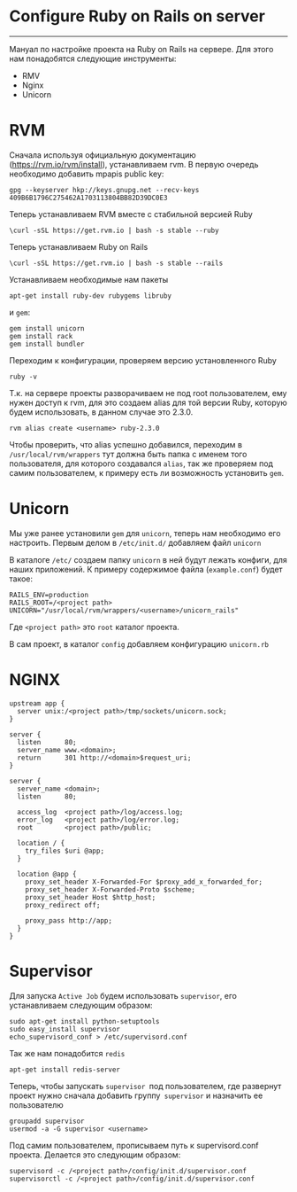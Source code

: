 #  **Configure Ruby on Rails on server**
----------

Мануал по настройке проекта на Ruby on Rails на сервере. 
Для этого нам понадобятся следующие инструменты:

 - RMV
 - Nginx
 - Unicorn

# RVM

Сначала используя официальную документацию (https://rvm.io/rvm/install), устанавливаем rvm.
В первую очередь необходимо добавить mpapis public key:

    gpg --keyserver hkp://keys.gnupg.net --recv-keys 409B6B1796C275462A1703113804BB82D39DC0E3

Теперь устанавливаем RVM вместе с стабильной версией Ruby

    \curl -sSL https://get.rvm.io | bash -s stable --ruby

Теперь устанавливаем Ruby on Rails

    \curl -sSL https://get.rvm.io | bash -s stable --rails

Устанавливаем необходимые нам пакеты

    apt-get install ruby-dev rubygems libruby
и `gem`:

    gem install unicorn
    gem install rack
    gem install bundler

Переходим к конфигурации, проверяем версию установленного Ruby

    ruby -v

Т.к. на сервере проекты разворачиваем не под root пользователем, ему нужен доступ к rvm, для это создаем alias для той версии Ruby, которую будем использовать, в данном случае это 2.3.0.

    rvm alias create <username> ruby-2.3.0

Чтобы проверить, что alias успешно добавился, переходим в `/usr/local/rvm/wrappers` тут должна быть папка с именем того пользователя, для которого создавался `alias`, так же проверяем под самим пользователем, к примеру есть ли возможность установить `gem`.

# Unicorn

Мы уже ранее установили `gem` для `unicorn`, теперь нам необходимо его настроить.
Первым делом в `/etc/init.d/` добавляем файл `unicorn`

В каталоге `/etc/` создаем папку `unicorn` в ней будут лежать конфиги, для наших приложений.
К примеру содержимое файла (`example.conf`) будет такое:

    RAILS_ENV=production
    RAILS_ROOT=/<project path>
    UNICORN="/usr/local/rvm/wrappers/<username>/unicorn_rails"

Где `<project path>` это `root` каталог проекта.

В сам проект, в каталог `config` добавляем конфигурацию `unicorn.rb`

# NGINX

    upstream app {
      server unix:/<project path>/tmp/sockets/unicorn.sock;
    }
    
    server {
      listen      80;
      server_name www.<domain>;
      return      301 http://<domain>$request_uri;
    }
    
    server {
      server_name <domain>;
      listen      80;
    
      access_log  <project path>/log/access.log;
      error_log   <project path>/log/error.log;
      root        <project path>/public;
    
      location / {
        try_files $uri @app;
      }
    
      location @app {
        proxy_set_header X-Forwarded-For $proxy_add_x_forwarded_for;
        proxy_set_header X-Forwarded-Proto $scheme;
        proxy_set_header Host $http_host;
        proxy_redirect off;
    
        proxy_pass http://app;
      }
    }


# Supervisor

Для запуска `Active Job` будем использовать `supervisor`, его устанавливаем следующим образом:

    sudo apt-get install python-setuptools
    sudo easy_install supervisor
    echo_supervisord_conf > /etc/supervisord.conf

Так же нам понадобится `redis`

    apt-get install redis-server

Теперь, чтобы запускать `supervisor `под пользователем, где развернут проект нужно сначала добавить группу` supervisor` и назначить ее пользователю

    groupadd supervisor
    usermod -a -G supervisor <username>

Под самим пользователем, прописываем путь к supervisord.conf проекта. Делается это следующим образом:

    supervisord -c /<project path>/config/init.d/supervisor.conf
    supervisorctl -c /<project path>/config/init.d/supervisor.conf


